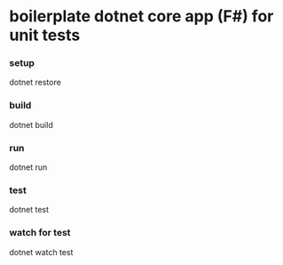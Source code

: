 # boilerplate dotnet core app (F#) for unit tests

### setup
dotnet restore

### build
dotnet build

### run
dotnet run

### test
dotnet test

### watch for test
dotnet watch test


